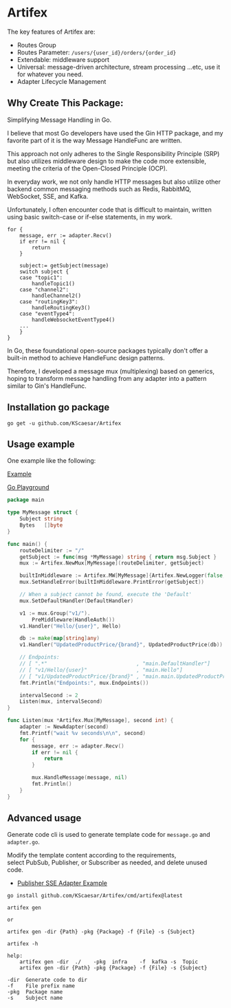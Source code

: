 # Artifex

The key features of Artifex are:
- Routes Group
- Routes Parameter: `/users/{user_id}/orders/{order_id}`
- Extendable: middleware support
- Universal: message-driven architecture, stream processing ...etc, use it for whatever you need.
- Adapter Lifecycle Management

## Why Create This Package: 

Simplifying Message Handling in Go.

I believe that most Go developers have used the Gin HTTP package, and my favorite part of it is the way Message HandleFunc are written.

This approach not only adheres to the Single Responsibility Principle (SRP) but also utilizes middleware design to make the code more extensible, meeting the criteria of the Open-Closed Principle (OCP).

In everyday work, we not only handle HTTP messages but also utilize other backend common messaging methods such as Redis, RabbitMQ, WebSocket, SSE, and Kafka.

Unfortunately, I often encounter code that is difficult to maintain, written using basic switch-case or if-else statements, in my work.

```
for {
	message, err := adapter.Recv()
	if err != nil {
		return
	}

	subject:= getSubject(message)
	switch subject {
	case "topic1":
		handleTopic1()
	case "channel2":
		handleChannel2()
	case "routingKey3":
		handleRoutingKey3()
	case "eventType4":
		handleWebsocketEventType4()
	...
	}
}
```

In Go, these foundational open-source packages typically don't offer a built-in method to achieve HandleFunc design patterns.

Therefore, I developed a message mux (multiplexing) based on generics,  
hoping to transform message handling from any adapter into a pattern similar to Gin's HandleFunc.

## Installation go package

```shell
go get -u github.com/KScaesar/Artifex
```

## Usage example

One example like the following:

[Example](./example/main.go)

[Go Playground
](https://go.dev/play/p/q-vu3_d8Ws7)

```go
package main

type MyMessage struct {
    Subject string
    Bytes   []byte
}

func main() {
	routeDelimiter := "/"
	getSubject := func(msg *MyMessage) string { return msg.Subject }
	mux := Artifex.NewMux[MyMessage](routeDelimiter, getSubject)

	builtInMiddleware := Artifex.MW[MyMessage]{Artifex.NewLogger(false, Artifex.LogLevelDebug)}
	mux.SetHandleError(builtInMiddleware.PrintError(getSubject))

	// When a subject cannot be found, execute the 'Default'
	mux.SetDefaultHandler(DefaultHandler)

	v1 := mux.Group("v1/").
		PreMiddleware(HandleAuth())
	v1.Handler("Hello/{user}", Hello)

	db := make(map[string]any)
	v1.Handler("UpdatedProductPrice/{brand}", UpdatedProductPrice(db))

	// Endpoints:
	// [ ".*"                             , "main.DefaultHandler"]
	// [ "v1/Hello/{user}"                , "main.Hello"]
	// [ "v1/UpdatedProductPrice/{brand}" , "main.main.UpdatedProductPrice.func4"]
	fmt.Println("Endpoints:", mux.Endpoints())

	intervalSecond := 2
	Listen(mux, intervalSecond)
}

func Listen(mux *Artifex.Mux[MyMessage], second int) {
	adapter := NewAdapter(second)
	fmt.Printf("wait %v seconds\n\n", second)
	for {
		message, err := adapter.Recv()
		if err != nil {
			return
		}

		mux.HandleMessage(message, nil)
		fmt.Println()
	}
}
```

## Advanced usage

Generate code cli is used to generate template code for `message.go` and `adapter.go`.

Modify the template content according to the requirements,  
select PubSub, Publisher, or Subscriber as needed, and delete unused code.

- [Publisher SSE Adapter Example](https://github.com/KScaesar/Artifex-Adapter?tab=readme-ov-file#sse)


```shell
go install github.com/KScaesar/Artifex/cmd/artifex@latest
```

```
artifex gen

or

artifex gen -dir {Path} -pkg {Package} -f {File} -s {Subject}
```

```
artifex -h

help: 
    artifex gen -dir  ./    -pkg  infra    -f  kafka -s  Topic
    artifex gen -dir {Path} -pkg {Package} -f {File} -s {Subject}

-dir  Generate code to dir
-f    File prefix name
-pkg  Package name
-s    Subject name
```

